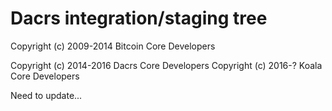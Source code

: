 Dacrs integration/staging tree
=====================================

Copyright (c) 2009-2014 Bitcoin Core Developers

Copyright (c) 2014-2016 Dacrs Core Developers
Copyright (c) 2016-? Koala Core Developers


Need to update...


